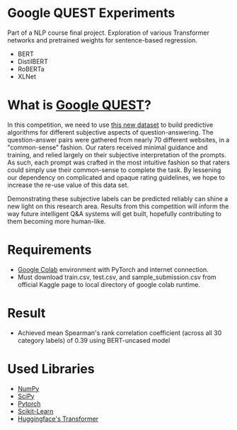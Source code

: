 # Google QUEST Experiments

Part of a NLP course final project.
Exploration of various Transformer networks and pretrained weights for sentence-based regression.
- BERT
- DistilBERT
- RoBERTa
- XLNet


# What is [Google QUEST](https://www.kaggle.com/c/google-quest-challenge)?
In this competition, we need to use [this new dataset](https://www.kaggle.com/c/google-quest-challenge/data) to build predictive algorithms for different subjective aspects of question-answering. The question-answer pairs were gathered from nearly 70 different websites, in a "common-sense" fashion. Our raters received minimal guidance and training, and relied largely on their subjective interpretation of the prompts. As such, each prompt was crafted in the most intuitive fashion so that raters could simply use their common-sense to complete the task. By lessening our dependency on complicated and opaque rating guidelines, we hope to increase the re-use value of this data set.

Demonstrating these subjective labels can be predicted reliably can shine a new light on this research area. Results from this competition will inform the way future intelligent Q&A systems will get built, hopefully contributing to them becoming more human-like.

# Requirements
 - [Google Colab](https://github.com/googlecolab) environment with PyTorch and internet connection.
 - Must download train.csv, test.csv, and sample_submission.csv from official Kaggle page to local directory of google colab runtime.

# Result
- Achieved mean Spearman's rank correlation coefficient (across all 30 category labels) of 0.39 using BERT-uncased model 

# Used Libraries
 - [NumPy](https://github.com/numpy/numpy)
 - [SciPy](https://github.com/scipy/scipy)
 - [Pytorch](https://github.com/pytorch/pytorch)
 - [Scikit-Learn](https://github.com/scikit-learn/scikit-learn)
 - [Huggingface's Transformer](https://github.com/huggingface/transformers)